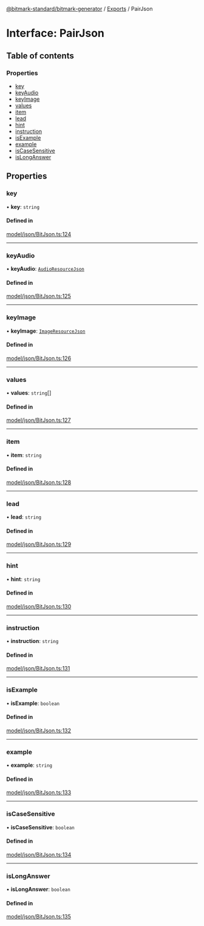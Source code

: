 [@bitmark-standard/bitmark-generator](../API.md) / [Exports](../modules.md) / PairJson

# Interface: PairJson

## Table of contents

### Properties

- [key](PairJson.md#key)
- [keyAudio](PairJson.md#keyAudio)
- [keyImage](PairJson.md#keyImage)
- [values](PairJson.md#values)
- [item](PairJson.md#item)
- [lead](PairJson.md#lead)
- [hint](PairJson.md#hint)
- [instruction](PairJson.md#instruction)
- [isExample](PairJson.md#isExample)
- [example](PairJson.md#example)
- [isCaseSensitive](PairJson.md#isCaseSensitive)
- [isLongAnswer](PairJson.md#isLongAnswer)

## Properties

### key

• **key**: `string`

#### Defined in

[model/json/BitJson.ts:124](https://github.com/getMoreBrain/bitmark-generator/blob/416295c/src/model/json/BitJson.ts#L124)

___

### keyAudio

• **keyAudio**: [`AudioResourceJson`](AudioResourceJson.md)

#### Defined in

[model/json/BitJson.ts:125](https://github.com/getMoreBrain/bitmark-generator/blob/416295c/src/model/json/BitJson.ts#L125)

___

### keyImage

• **keyImage**: [`ImageResourceJson`](ImageResourceJson.md)

#### Defined in

[model/json/BitJson.ts:126](https://github.com/getMoreBrain/bitmark-generator/blob/416295c/src/model/json/BitJson.ts#L126)

___

### values

• **values**: `string`[]

#### Defined in

[model/json/BitJson.ts:127](https://github.com/getMoreBrain/bitmark-generator/blob/416295c/src/model/json/BitJson.ts#L127)

___

### item

• **item**: `string`

#### Defined in

[model/json/BitJson.ts:128](https://github.com/getMoreBrain/bitmark-generator/blob/416295c/src/model/json/BitJson.ts#L128)

___

### lead

• **lead**: `string`

#### Defined in

[model/json/BitJson.ts:129](https://github.com/getMoreBrain/bitmark-generator/blob/416295c/src/model/json/BitJson.ts#L129)

___

### hint

• **hint**: `string`

#### Defined in

[model/json/BitJson.ts:130](https://github.com/getMoreBrain/bitmark-generator/blob/416295c/src/model/json/BitJson.ts#L130)

___

### instruction

• **instruction**: `string`

#### Defined in

[model/json/BitJson.ts:131](https://github.com/getMoreBrain/bitmark-generator/blob/416295c/src/model/json/BitJson.ts#L131)

___

### isExample

• **isExample**: `boolean`

#### Defined in

[model/json/BitJson.ts:132](https://github.com/getMoreBrain/bitmark-generator/blob/416295c/src/model/json/BitJson.ts#L132)

___

### example

• **example**: `string`

#### Defined in

[model/json/BitJson.ts:133](https://github.com/getMoreBrain/bitmark-generator/blob/416295c/src/model/json/BitJson.ts#L133)

___

### isCaseSensitive

• **isCaseSensitive**: `boolean`

#### Defined in

[model/json/BitJson.ts:134](https://github.com/getMoreBrain/bitmark-generator/blob/416295c/src/model/json/BitJson.ts#L134)

___

### isLongAnswer

• **isLongAnswer**: `boolean`

#### Defined in

[model/json/BitJson.ts:135](https://github.com/getMoreBrain/bitmark-generator/blob/416295c/src/model/json/BitJson.ts#L135)
